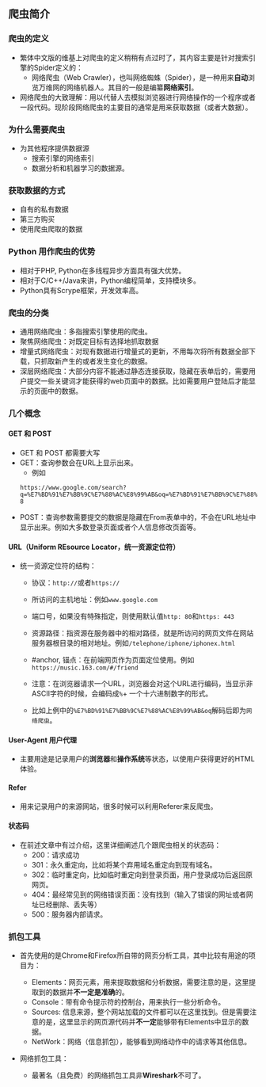 ## 爬虫简介
### 爬虫的定义
- 繁体中文版的维基上对爬虫的定义稍稍有点过时了，其内容主要是针对搜索引擎的Spider定义的：
  - 网络爬虫（Web Crawler），也叫网络蜘蛛（Spider），是一种用来**自动**浏览万维网的网络机器人。其目的一般是编纂**网络索引**。
- 网络爬虫的大致理解：用以代替人去模拟浏览器进行网络操作的一个程序或者一段代码。现阶段网络爬虫的主要目的通常是用来获取数据（或者大数据）。

### 为什么需要爬虫
- 为其他程序提供数据源
  - 搜索引擎的网络索引
  - 数据分析和机器学习的数据源。
  
### 获取数据的方式
- 自有的私有数据
- 第三方购买
- 使用爬虫爬取的数据

### Python 用作爬虫的优势
- 相对于PHP, Python在多线程异步方面具有强大优势。
- 相对于C/C++/Java来讲，Python编程简单，支持模块多。
- Python具有Scrype框架，开发效率高。


### 爬虫的分类
- 通用网络爬虫：多指搜索引擎使用的爬虫。
- 聚焦网络爬虫：对既定目标有选择地抓取数据
- 增量式网络爬虫：对现有数据进行增量式的更新，不用每次将所有数据全部下载，只抓取新产生的或者发生变化的数据。
- 深层网络爬虫：大部分内容不能通过静态连接获取，隐藏在表单后的，需要用户提交一些关键词才能获得的web页面中的数据。比如需要用户登陆后才能显示的页面中的数据。


### 几个概念
#### GET 和 POST
- GET 和 POST 都需要大写
- GET：查询参数会在URL上显示出来。
  - 例如
  ```
  https://www.google.com/search?q=%E7%BD%91%E7%BB%9C%E7%88%AC%E8%99%AB&oq=%E7%BD%91%E7%BB%9C%E7%88%AC%E8%99%AB&aqs=chrome..69i57j69i61l3j0l3.2739j0j8&sourceid=chrome&ie=UTF-8
  ```
- POST：查询参数需要提交的数据是隐藏在From表单中的，不会在URL地址中显示出来。例如大多数登录页面或者个人信息修改页面等。


#### URL（Uniform REsource Locator，统一资源定位符）
- 统一资源定位符的结构：
  - 协议：`http://`或者`https://`
  - 所访问的主机地址：例如`www.google.com`
  - 端口号，如果没有特殊指定，则使用默认值`http: 80`和`https: 443`
  - 资源路径：指资源在服务器中的相对路径，就是所访问的网页文件在网站服务器根目录的相对地址。例如`/telephone/iphone/iphonex.html`
  - #anchor, 锚点：在前端网页作为页面定位使用。例如`https://music.163.com/#/friend`
  
  - 注意：在浏览器请求一个URL，浏览器会对这个URL进行编码，当显示非ASCII字符的时候，会编码成`%`+ 一个十六进制数字的形式。
  - 比如上例中的`%E7%BD%91%E7%BB%9C%E7%88%AC%E8%99%AB&oq`解码后即为`网络爬虫`。

#### User-Agent 用户代理
- 主要用途是记录用户的**浏览器**和**操作系统**等状态，以使用户获得更好的HTML体验。

#### Refer
- 用来记录用户的来源网站，很多时候可以利用Referer来反爬虫。

#### 状态码
- 在前述文章中有过介绍，这里详细阐述几个跟爬虫相关的状态码：
  - 200：请求成功
  - 301：永久重定向，比如将某个弃用域名重定向到现有域名。
  - 302：临时重定向，比如临时重定向到登录页面，用户登录成功后返回原网页。
  - 404：最经常见到的网络错误页面：没有找到（输入了错误的网址或者网址已经删除、丢失等）
  - 500：服务器内部请求。
  
### 抓包工具
- 首先使用的是Chrome和Firefox所自带的网页分析工具，其中比较有用途的项目为：
  - Elements：网页元素，用来提取数据和分析数据，需要注意的是，这里提取到的数据并**不一定是准确**的。
  - Console：带有命令提示符的控制台，用来执行一些分析命令。
  - Sources: 信息来源，整个网站加载的文件都可以在这里找到。但是需要注意的是，这里显示的网页源代码并**不一定**能够带有Elements中显示的数据。
  - NetWork：网络（信息抓包），能够看到网络动作中的请求等其他信息。
  
- 网络抓包工具：
  - 最著名（且免费）的网络抓包工具非**Wireshark**不可了。
  
  
